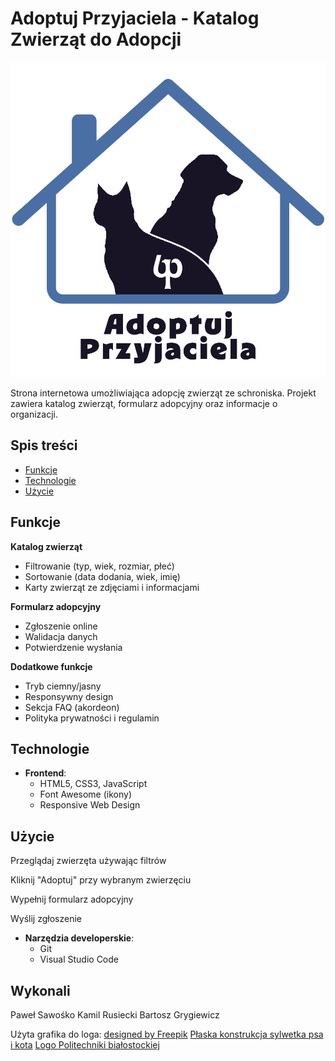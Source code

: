 # Adoptuj Przyjaciela - Katalog Zwierząt do Adopcji

![Logo projektu](images/logoprojekt3.png)

Strona internetowa umożliwiająca adopcję zwierząt ze schroniska. Projekt zawiera katalog zwierząt, formularz adopcyjny oraz informacje o organizacji.

## Spis treści
- [Funkcje](#funkcje)
- [Technologie](#technologie)
- [Użycie](#użycie)


## Funkcje

**Katalog zwierząt**  
- Filtrowanie (typ, wiek, rozmiar, płeć)
- Sortowanie (data dodania, wiek, imię)
- Karty zwierząt ze zdjęciami i informacjami

**Formularz adopcyjny**  
- Zgłoszenie online
- Walidacja danych
- Potwierdzenie wysłania

**Dodatkowe funkcje**  
- Tryb ciemny/jasny
- Responsywny design
- Sekcja FAQ (akordeon)
- Polityka prywatności i regulamin

## Technologie

- **Frontend**:
  - HTML5, CSS3, JavaScript
  - Font Awesome (ikony)
  - Responsive Web Design

## Użycie
Przeglądaj zwierzęta używając filtrów

Kliknij "Adoptuj" przy wybranym zwierzęciu

Wypełnij formularz adopcyjny

Wyślij zgłoszenie

- **Narzędzia developerskie**:
  - Git
  - Visual Studio Code

## Wykonali
Paweł Sawośko
Kamil Rusiecki
Bartosz Grygiewicz

Użyta grafika do loga:
<a href="https://www.freepik.com">designed by Freepik</a>
<a href="https://pl.freepik.com/darmowe-wektory/plaska-konstrukcja-sylwetka-psa-i-kota_49591153.htm">Płaska konstrukcja sylwetka psa i kota</a>
<a href="https://pb.edu.pl/siw/ksiega-identyfikacji-wizualnej/logo-uczelni/wersja-pozioma/">Logo Politechniki białostockiej</a>
